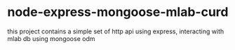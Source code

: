 # node-express-mongoose-mlab-curd
this project contains a simple set of http api using express, interacting with mlab db using mongoose odm

